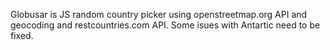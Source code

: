 Globusar is JS random country picker using openstreetmap.org API and geocoding and restcountries.com API. Some isues with Antartic need to be fixed.

